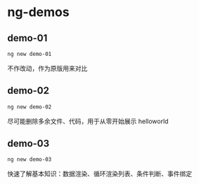 # ng-demos

## demo-01

```sh
ng new demo-01
```

不作改动，作为原版用来对比

## demo-02

```sh
ng new demo-02
```

尽可能删除多余文件、代码，用于从零开始展示 helloworld

## demo-03

```sh
ng new demo-03
```

快速了解基本知识：数据渲染、循环渲染列表、条件判断、事件绑定

